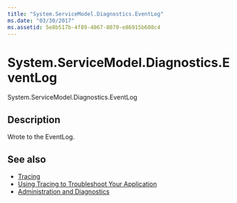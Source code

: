```yaml
---
title: "System.ServiceModel.Diagnostics.EventLog"
ms.date: "03/30/2017"
ms.assetid: 5e8b517b-4f89-4067-8070-e86915b608c4
---
```

# System.ServiceModel.Diagnostics.EventLog
System.ServiceModel.Diagnostics.EventLog  
  
## Description  
 Wrote to the EventLog.  
  
## See also

- [Tracing](../../../../../docs/framework/wcf/diagnostics/tracing/index.md)
- [Using Tracing to Troubleshoot Your Application](../../../../../docs/framework/wcf/diagnostics/tracing/using-tracing-to-troubleshoot-your-application.md)
- [Administration and Diagnostics](../../../../../docs/framework/wcf/diagnostics/index.md)
